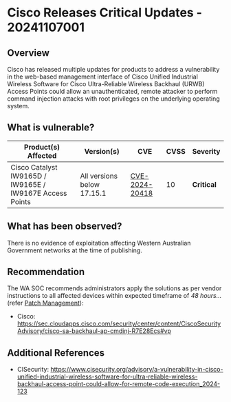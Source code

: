 # Cisco Releases Critical Updates - 20241107001

## Overview

Cisco has released multiple updates for products to address a vulnerability in the web-based management interface of Cisco Unified Industrial Wireless Software for Cisco Ultra-Reliable Wireless Backhaul (URWB) Access Points could allow an unauthenticated, remote attacker to perform command injection attacks with root privileges on the underlying operating system.

## What is vulnerable?

| Product(s) Affected                                      | Version(s)                 | CVE                                                               | CVSS | Severity     |
| -------------------------------------------------------- | -------------------------- | ----------------------------------------------------------------- | ---- | ------------ |
| Cisco Catalyst IW9165D / IW9165E / IW9167E Access Points | All versions below 17.15.1 | [CVE-2024-20418](https://nvd.nist.gov/vuln/detail/CVE-2024-20418) | 10   | **Critical** |

## What has been observed?

There is no evidence of exploitation affecting Western Australian Government networks at the time of publishing.

## Recommendation

The WA SOC recommends administrators apply the solutions as per vendor instructions to all affected devices within expected timeframe of *48 hours...* (refer [Patch Management](../guidelines/patch-management.md)):

- Cisco: <https://sec.cloudapps.cisco.com/security/center/content/CiscoSecurityAdvisory/cisco-sa-backhaul-ap-cmdinj-R7E28Ecs#vp>

## Additional References

- CISecurity: <https://www.cisecurity.org/advisory/a-vulnerability-in-cisco-unified-industrial-wireless-software-for-ultra-reliable-wireless-backhaul-access-point-could-allow-for-remote-code-execution_2024-123>
